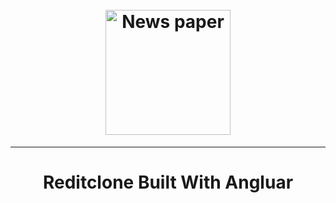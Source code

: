 
<h1 align="center">
  <br>
  <img src="https://firebasestorage.googleapis.com/v0/b/client-management-111c5.appspot.com/o/smallPaper.png?alt=media&token=dc4fb6ca-0959-4773-9a98-ed24ae7eaa15" alt="News paper" width="200">
</h1>
<hr>
<h1 align="center">
 Reditclone Built With Angluar 
</h1


